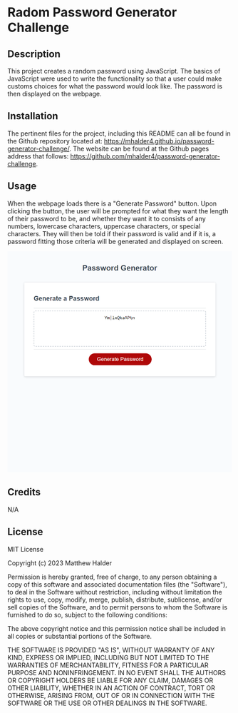 # Radom Password Generator Challenge

## Description

This project creates a random password using JavaScript. The basics of JavaScript were used to write the functionality so that a user could make customs choices for what the password would look like. The password is then displayed on the webpage.

## Installation

The pertinent files for the project, including this README can all be found in the Github repository located at: https://mhalder4.github.io/password-generator-challenge/. The website can be found at the Github pages address that follows: https://github.com/mhalder4/password-generator-challenge.

## Usage

When the webpage loads there is a "Generate Password" button. Upon clicking the button, the user will be prompted for what they want the length of their password to be, and whether they want it to consists of any numbers, lowercase characters, uppercase characters, or special characters. They will then be told if their password is valid and if it is, a password fitting those criteria will be generated and displayed on screen.

![A screenshot of the completed webpage.](./assets/images/password_generator_challenge_screenshot.png)

## Credits

N/A

## License

MIT License

Copyright (c) 2023 Matthew Halder

Permission is hereby granted, free of charge, to any person obtaining a copy
of this software and associated documentation files (the "Software"), to deal
in the Software without restriction, including without limitation the rights
to use, copy, modify, merge, publish, distribute, sublicense, and/or sell
copies of the Software, and to permit persons to whom the Software is
furnished to do so, subject to the following conditions:

The above copyright notice and this permission notice shall be included in all
copies or substantial portions of the Software.

THE SOFTWARE IS PROVIDED "AS IS", WITHOUT WARRANTY OF ANY KIND, EXPRESS OR
IMPLIED, INCLUDING BUT NOT LIMITED TO THE WARRANTIES OF MERCHANTABILITY,
FITNESS FOR A PARTICULAR PURPOSE AND NONINFRINGEMENT. IN NO EVENT SHALL THE
AUTHORS OR COPYRIGHT HOLDERS BE LIABLE FOR ANY CLAIM, DAMAGES OR OTHER
LIABILITY, WHETHER IN AN ACTION OF CONTRACT, TORT OR OTHERWISE, ARISING FROM,
OUT OF OR IN CONNECTION WITH THE SOFTWARE OR THE USE OR OTHER DEALINGS IN THE
SOFTWARE.